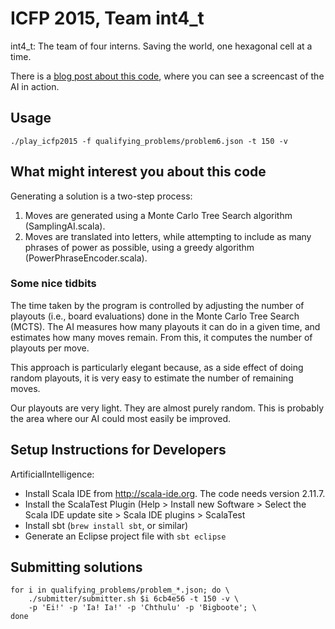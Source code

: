 ICFP 2015, Team int4_t
======================

int4_t: The team of four interns. Saving the world, one hexagonal cell at a
time.

There is a [blog post about this code][blogpost], where you can see a screencast
of the AI in action.

[blogpost]: https://blog.purpureus.net/technology/2015/08/11/monte-carlo-tetris-playing.html


Usage
-----

    ./play_icfp2015 -f qualifying_problems/problem6.json -t 150 -v


What might interest you about this code
---------------------------------------

Generating a solution is a two-step process:

1. Moves are generated using a Monte Carlo Tree Search algorithm
   (SamplingAI.scala).
2. Moves are translated into letters, while attempting to include as many
   phrases of power as possible, using a greedy algorithm
   (PowerPhraseEncoder.scala).

### Some nice tidbits

The time taken by the program is controlled by adjusting the number of playouts
(i.e., board evaluations) done in the Monte Carlo Tree Search (MCTS). The AI
measures how many playouts it can do in a given time, and estimates how many
moves remain. From this, it computes the number of playouts per move.

This approach is particularly elegant because, as a side effect of doing random
playouts, it is very easy to estimate the number of remaining moves.

Our playouts are very light. They are almost purely random. This is probably the
area where our AI could most easily be improved.


Setup Instructions for Developers
---------------------------------

ArtificialIntelligence:

- Install Scala IDE from <http://scala-ide.org>. The code needs version 2.11.7.
- Install the ScalaTest Plugin (Help > Install new Software > Select the Scala
  IDE update site > Scala IDE plugins > ScalaTest
- Install sbt (`brew install sbt`, or similar)
- Generate an Eclipse project file with `sbt eclipse`


Submitting solutions
--------------------

    for i in qualifying_problems/problem_*.json; do \
        ./submitter/submitter.sh $i 6cb4e56 -t 150 -v \
        -p 'Ei!' -p 'Ia! Ia!' -p 'Chthulu' -p 'Bigboote'; \
    done
